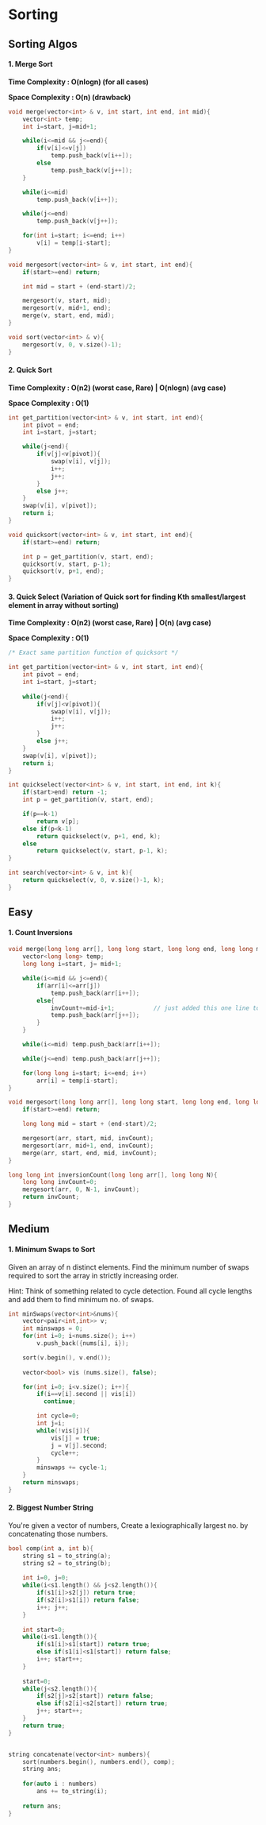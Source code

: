 # Sorting

## Sorting Algos

#### 1. Merge Sort 

**Time Complexity : O(nlogn) (for all cases)**

**Space Complexity : O(n) (drawback)**

```cpp
void merge(vector<int> & v, int start, int end, int mid){
    vector<int> temp;
    int i=start, j=mid+1;

    while(i<=mid && j<=end){
        if(v[i]<=v[j]) 
            temp.push_back(v[i++]);
        else 
            temp.push_back(v[j++]);
    }

    while(i<=mid) 
        temp.push_back(v[i++]);

    while(j<=end) 
        temp.push_back(v[j++]);

    for(int i=start; i<=end; i++)
        v[i] = temp[i-start];
}

void mergesort(vector<int> & v, int start, int end){
    if(start>=end) return;

    int mid = start + (end-start)/2;

    mergesort(v, start, mid);
    mergesort(v, mid+1, end);
    merge(v, start, end, mid);
}

void sort(vector<int> & v){
    mergesort(v, 0, v.size()-1);
}
```

#### 2. Quick Sort 

**Time Complexity : O(n2) (worst case, Rare) | O(nlogn) (avg case)**

**Space Complexity : O(1)**

```cpp
int get_partition(vector<int> & v, int start, int end){
    int pivot = end;
    int i=start, j=start;

    while(j<end){
        if(v[j]<v[pivot]){
            swap(v[i], v[j]);
            i++;
            j++;
        }
        else j++;
    }
    swap(v[i], v[pivot]);
    return i;
}

void quicksort(vector<int> & v, int start, int end){
    if(start>=end) return;

    int p = get_partition(v, start, end);
    quicksort(v, start, p-1);
    quicksort(v, p+1, end);
}
```

#### 3. Quick Select (Variation of Quick sort for finding Kth smallest/largest element in array without sorting)

**Time Complexity : O(n2) (worst case, Rare) | O(n) (avg case)**

**Space Complexity : O(1)**

```cpp
/* Exact same partition function of quicksort */

int get_partition(vector<int> & v, int start, int end){
    int pivot = end;
    int i=start, j=start;
    
    while(j<end){
        if(v[j]<v[pivot]){
            swap(v[i], v[j]);
            i++;
            j++;
        }
        else j++;
    }
    swap(v[i], v[pivot]);
    return i;
}

int quickselect(vector<int> & v, int start, int end, int k){
    if(start>end) return -1;
    int p = get_partition(v, start, end);

    if(p==k-1) 
        return v[p];
    else if(p<k-1)
        return quickselect(v, p+1, end, k);
    else
        return quickselect(v, start, p-1, k);
}

int search(vector<int> & v, int k){
    return quickselect(v, 0, v.size()-1, k);
}
```

## Easy

#### 1. Count Inversions

```cpp
void merge(long long arr[], long long start, long long end, long long mid, long long &invCount){
    vector<long long> temp;
    long long i=start, j= mid+1;

    while(i<=mid && j<=end){
        if(arr[i]<=arr[j])
            temp.push_back(arr[i++]);
        else{
            invCount+=mid-i+1;           // just added this one line to merge sort code
            temp.push_back(arr[j++]);
        }
    }

    while(i<=mid) temp.push_back(arr[i++]);

    while(j<=end) temp.push_back(arr[j++]);

    for(long long i=start; i<=end; i++)
        arr[i] = temp[i-start];
}

void mergesort(long long arr[], long long start, long long end, long long & invCount){
    if(start>=end) return;

    long long mid = start + (end-start)/2;

    mergesort(arr, start, mid, invCount);
    mergesort(arr, mid+1, end, invCount);
    merge(arr, start, end, mid, invCount);
}

long long int inversionCount(long long arr[], long long N){
    long long invCount=0;
    mergesort(arr, 0, N-1, invCount);
    return invCount;
}
```

## Medium

#### 1. Minimum Swaps to Sort
Given an array of n distinct elements. Find the minimum number of swaps required to sort the array in strictly increasing order.

Hint: Think of something related to cycle detection. Found all cycle lengths and add them to find minimum no. of swaps.

```cpp
int minSwaps(vector<int>&nums){
    vector<pair<int,int>> v;
    int minswaps = 0;
    for(int i=0; i<nums.size(); i++)
        v.push_back({nums[i], i});

    sort(v.begin(), v.end());
 
    vector<bool> vis (nums.size(), false);

    for(int i=0; i<v.size(); i++){
        if(i==v[i].second || vis[i]) 
          continue;

        int cycle=0;
        int j=i;
        while(!vis[j]){
            vis[j] = true;
            j = v[j].second;
            cycle++;
        }
        minswaps += cycle-1;
    }
    return minswaps;
}
```

#### 2. Biggest Number String
You're given a vector of numbers, Create a lexiographically largest no. by concatenating those numbers.

```cpp
bool comp(int a, int b){
    string s1 = to_string(a); 
    string s2 = to_string(b);
    
    int i=0, j=0;
    while(i<s1.length() && j<s2.length()){
        if(s1[i]>s2[j]) return true;
        if(s2[i]>s1[i]) return false;
        i++; j++;
    }
    
    int start=0;
    while(i<s1.length()){
        if(s1[i]>s1[start]) return true;
        else if(s1[i]<s1[start]) return false;
        i++; start++;
    }
    
    start=0;
    while(j<s2.length()){
        if(s2[j]>s2[start]) return false;
        else if(s2[i]<s2[start]) return true;
        j++; start++;
    }
    return true;
}


string concatenate(vector<int> numbers){
    sort(numbers.begin(), numbers.end(), comp);
    string ans;
    
    for(auto i : numbers)
        ans += to_string(i);
        
    return ans;
}
```
